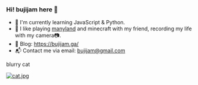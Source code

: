 ### Hi! bujijam here 👋

- 🌱 I'm currently learning JavaScript & Python.
- 💬 I like playing [manyland](https://manyland.com/) and minecraft with my friend, recording my life with my camera📷.
- 📝 Blog: https://bujijam.ga/
- 📬 Contact me via email: [bujijam@gmail.com](mailto://bujijam@gmail.com/)

blurry cat

[![cat.jpg](https://s1.ax1x.com/2022/09/19/xCFhTJ.jpg)](https://imgse.com/i/xCFhTJ)

<!--
**bujijam/bujijam** is a ✨ _special_ ✨ repository because its `README.md` (this file) appears on your GitHub profile.

Here are some ideas to get you started:

- 🔭 I’m currently working on ...
- 🌱 I’m currently learning ...
- 👯 I’m looking to collaborate on ...
- 🤔 I’m looking for help with ...
- 💬 Ask me about ...
- 📫 How to reach me: ...
- 😄 Pronouns: ...
- ⚡ Fun fact: ...
-->
